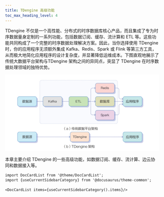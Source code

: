 ```yaml
---
title: TDengine 高级功能
toc_max_heading_level: 4
---
```


TDengine 不仅是一个高性能、分布式的时序数据库核心产品，而且集成了专为时序数据量身定制的一系列功能，包括数据订阅、缓存、流计算和 ETL 等。这些功能共同构成了一个完整的时序数据处理解决方案。因此，当你选择使用 TDengine 时，你的应用程序无须额外集成 Kafka、Redis、Spark 或 Flink 等第三方工具，从而极大地简化应用程序的设计复杂度，并显著降低运维成本。下图直观地展示了传统大数据平台架构与TDengine 架构之间的异同点，突显了 TDengine 在时序数据处理领域的独特优势。

![传统大数据平台架构与 TDengine 架构的对比](./architecture-compare.png)

本章主要介绍 TDengine 的一些高级功能，如数据订阅、缓存、流计算、边云协同和数据接入等。

```mdx-code-block
import DocCardList from '@theme/DocCardList';
import {useCurrentSidebarCategory} from '@docusaurus/theme-common';

<DocCardList items={useCurrentSidebarCategory().items}/>
```